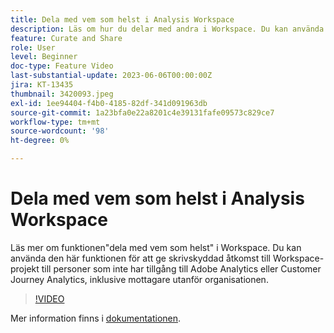 ```yaml
---
title: Dela med vem som helst i Analysis Workspace
description: Läs om hur du delar med andra i Workspace. Du kan använda den här funktionen för att ge skrivskyddad åtkomst till Workspace-projekt till personer som inte har tillgång till Adobe Analytics eller CJA, inklusive mottagare utanför organisationen.
feature: Curate and Share
role: User
level: Beginner
doc-type: Feature Video
last-substantial-update: 2023-06-06T00:00:00Z
jira: KT-13435
thumbnail: 3420093.jpeg
exl-id: 1ee94404-f4b0-4185-82df-341d091963db
source-git-commit: 1a23bfa0e22a8201c4e39131fafe09573c829ce7
workflow-type: tm+mt
source-wordcount: '98'
ht-degree: 0%

---
```


# Dela med vem som helst i Analysis Workspace

Läs mer om funktionen&quot;dela med vem som helst&quot; i Workspace. Du kan använda den här funktionen för att ge skrivskyddad åtkomst till Workspace-projekt till personer som inte har tillgång till Adobe Analytics eller Customer Journey Analytics, inklusive mottagare utanför organisationen.

>[!VIDEO](https://video.tv.adobe.com/v/3420093/?learn=on)

Mer information finns i [dokumentationen](https://experienceleague.adobe.com/docs/analytics/analyze/analysis-workspace/curate-share/share-projects.html?lang=sv-SE#share-public-link).
